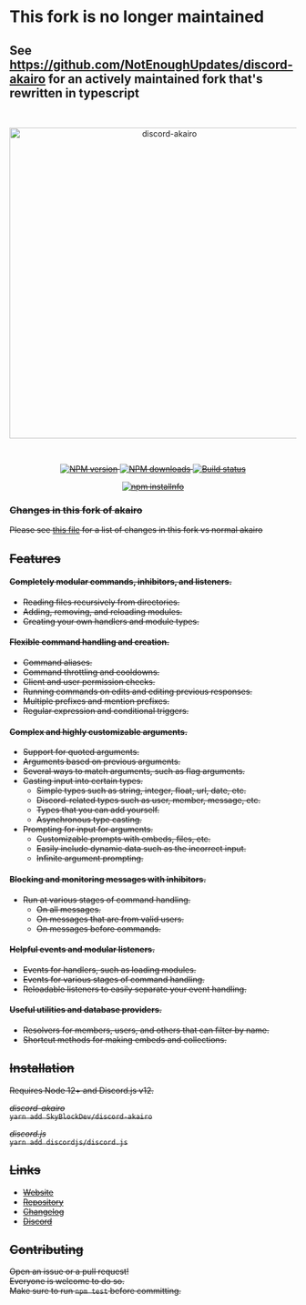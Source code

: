 # This fork is no longer maintained
## See https://github.com/NotEnoughUpdates/discord-akairo for an actively maintained fork that's rewritten in typescript

<s>
<div align="center">
  <br />
  <p>
    <a href="https://discord-akairo.github.io"><img src="https://discord-akairo.github.io/static/logo.svg" width="546" alt="discord-akairo" /></a>
  </p>
  <br />
  <p>
    <a href="https://www.npmjs.com/package/discord-akairo"><img src="https://img.shields.io/npm/v/discord-akairo.svg?maxAge=3600" alt="NPM version" /></a>
    <a href="https://www.npmjs.com/package/discord-akairo"><img src="https://img.shields.io/npm/dt/discord-akairo.svg?maxAge=3600" alt="NPM downloads" /></a>
    <a href="https://travis-ci.org/discord-akairo/discord-akairo"><img src="https://travis-ci.org/discord-akairo/discord-akairo.svg" alt="Build status" /></a>
  </p>
  <p>
    <a href="https://nodei.co/npm/discord-akairo/"><img src="https://nodei.co/npm/discord-akairo.png?downloads=true" alt="npm installnfo" /></a>
  </p>
</div>

### Changes in this fork of akairo

Please see [this file](/docs/general/updates.md) for a list of changes in this fork vs normal akairo

## Features

#### Completely modular commands, inhibitors, and listeners.

- Reading files recursively from directories.
- Adding, removing, and reloading modules.
- Creating your own handlers and module types.

#### Flexible command handling and creation.

- Command aliases.
- Command throttling and cooldowns.
- Client and user permission checks.
- Running commands on edits and editing previous responses.
- Multiple prefixes and mention prefixes.
- Regular expression and conditional triggers.

#### Complex and highly customizable arguments.

- Support for quoted arguments.
- Arguments based on previous arguments.
- Several ways to match arguments, such as flag arguments.
- Casting input into certain types.
  - Simple types such as string, integer, float, url, date, etc.
  - Discord-related types such as user, member, message, etc.
  - Types that you can add yourself.
  - Asynchronous type casting.
- Prompting for input for arguments.
  - Customizable prompts with embeds, files, etc.
  - Easily include dynamic data such as the incorrect input.
  - Infinite argument prompting.

#### Blocking and monitoring messages with inhibitors.

- Run at various stages of command handling.
  - On all messages.
  - On messages that are from valid users.
  - On messages before commands.

#### Helpful events and modular listeners.

- Events for handlers, such as loading modules.
- Events for various stages of command handling.
- Reloadable listeners to easily separate your event handling.

#### Useful utilities and database providers.

- Resolvers for members, users, and others that can filter by name.
- Shortcut methods for making embeds and collections.

## Installation

Requires Node 12+ and Discord.js v12.

_discord-akairo_  
`yarn add SkyBlockDev/discord-akairo`

_discord.js_  
`yarn add discordjs/discord.js`

## Links

- [Website](https://discord-akairo.github.io)
- [Repository](https://github.com/discord-akairo/discord-akairo)
- [Changelog](https://github.com/discord-akairo/discord-akairo/releases)
- [Discord](https://discord.gg/arTauDY)

## Contributing

Open an issue or a pull request!  
Everyone is welcome to do so.  
Make sure to run `npm test` before committing.
</s>
